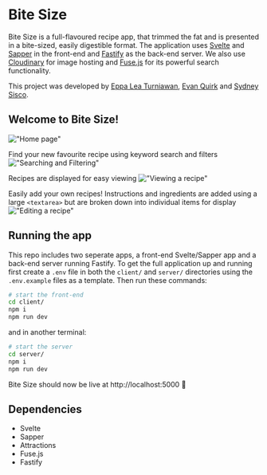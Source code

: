 # Bite Size
Bite Size is a full-flavoured recipe app, that trimmed the fat and is presented in a bite-sized, easily digestible format. The application uses [Svelte](https://svelte.dev/) and [Sapper](https://sapper.svelte.dev/) in the front-end and [Fastify](https://www.fastify.io/) as the back-end server. We also use [Cloudinary](https://cloudinary.com/) for image hosting and [Fuse.js](https://fusejs.io/) for its powerful search functionality.

This project was developed by [Eppa Lea Turniawan](https://github.com/eppalea), [Evan Quirk](https://github.com/evanquirk) and [Sydney Sisco](https://github.com/sydney-sisco).

## Welcome to Bite Size!
!["Home page"](https://github.com/sydney-sisco/bite-size/blob/main/docs/media/home-page.png?raw=true)

Find your new favourite recipe using keyword search and filters
!["Searching and Filtering"](https://github.com/sydney-sisco/bite-size/blob/main/docs/media/search-and-filters.gif?raw=true)

Recipes are displayed for easy viewing
!["Viewing a recipe"](https://github.com/sydney-sisco/bite-size/blob/main/docs/media/recipe-page.png?raw=true)

Easily add your own recipes! Instructions and ingredients are added using a large `<textarea>` but are broken down into individual items for display
!["Editing a recipe"](https://github.com/sydney-sisco/bite-size/blob/main/docs/media/edit-page.png?raw=true)

## Running the app
This repo includes two seperate apps, a front-end Svelte/Sapper app and a back-end server running Fastify. To get the full application up and running first create a `.env` file in both the `client/` and `server/` directories using the `.env.example` files as a template. Then run these commands:
```sh
# start the front-end
cd client/
npm i
npm run dev
```
and in another terminal:
```sh
# start the server
cd server/
npm i
npm run dev
```
Bite Size should now be live at http://localhost:5000 🎉

## Dependencies
- Svelte
- Sapper
- Attractions
- Fuse.js
- Fastify
